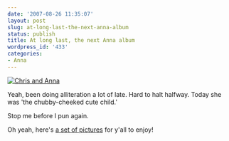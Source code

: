 ```yaml
---
date: '2007-08-26 11:35:07'
layout: post
slug: at-long-last-the-next-anna-album
status: publish
title: At long last, the next Anna album
wordpress_id: '433'
categories:
- Anna
---
```





[![Chris and Anna](http://www.phfactor.net/wp-pics/dscf0537_sm-wpa.jpg)](http://www.phfactor.net/pics/anna-6-to-10/)


Yeah, been doing alliteration a lot of late. Hard to halt halfway. Today she was 'the chubby-cheeked cute child.'

Stop me before I pun again.

Oh yeah, here's [a set of pictures](http://www.phfactor.net/pics/anna-6-to-10/) for y'all to enjoy!
